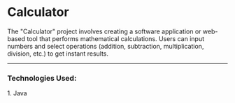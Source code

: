 # Calculator
The "Calculator" project involves creating a software application or web-based tool that performs mathematical calculations. 
Users can input numbers and select operations (addition, subtraction, multiplication, division, etc.) to get instant results. <hr>
<h3>Technologies Used:</h3>
 1. Java <br>
